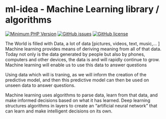 # ml-idea - Machine Learning library / algorithms 
[![Minimum PHP Version](https://img.shields.io/badge/php-%3E%3D%207.1-8892BF.svg)](https://php.net/)
[![GitHub issues](https://img.shields.io/github/issues/brucetruth/ml-idea.svg)](https://github.com/brucetruth/ml-idea/issues)
[![GitHub license](https://img.shields.io/github/license/brucetruth/ml-idea.svg)](https://github.com/brucetruth/ml-idea/blob/master/LICENSE)

<p align="center">
	</p>
	
<p> The World is filled with Data, a lot of data [pictures, videos, text, music,... ]
    Machine learning provides means of deriving meaning from all of that data. Today not only is the data generated by people but also by phones, computers and other devices, the data is and will rapidly continue to grow. Machine learning will enable us to use this data to answer questions</p>
    <p> Using data which will is traning, as we will inform the creation of the predictive model, and then this predictive model can then be used on unseen data to answer questions.</p>
	<p>Machine learning uses algorithms to parse data, learn from that data, and make informed decisions based on what it has learned. Deep learning structures algorithms in layers to create an “artificial neural network” that can learn and make intelligent decisions on its own. </p>
